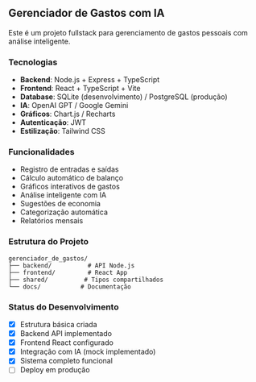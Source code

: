 <!-- Use this file to provide workspace-specific custom instructions to Copilot. For more details, visit https://code.visualstudio.com/docs/copilot/copilot-customization#_use-a-githubcopilotinstructionsmd-file -->

## Gerenciador de Gastos com IA

Este é um projeto fullstack para gerenciamento de gastos pessoais com análise inteligente.

### Tecnologias
- **Backend**: Node.js + Express + TypeScript
- **Frontend**: React + TypeScript + Vite
- **Database**: SQLite (desenvolvimento) / PostgreSQL (produção)
- **IA**: OpenAI GPT / Google Gemini
- **Gráficos**: Chart.js / Recharts
- **Autenticação**: JWT
- **Estilização**: Tailwind CSS

### Funcionalidades
- Registro de entradas e saídas
- Cálculo automático de balanço
- Gráficos interativos de gastos
- Análise inteligente com IA
- Sugestões de economia
- Categorização automática
- Relatórios mensais

### Estrutura do Projeto
```
gerenciador_de_gastos/
├── backend/          # API Node.js
├── frontend/         # React App
├── shared/          # Tipos compartilhados
└── docs/           # Documentação
```

### Status do Desenvolvimento
- [x] Estrutura básica criada
- [x] Backend API implementado
- [x] Frontend React configurado
- [x] Integração com IA (mock implementado)
- [x] Sistema completo funcional
- [ ] Deploy em produção